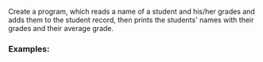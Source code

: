 Create a program, which reads a name of a student and his/her grades and adds them to the student record, then prints the students' names with their grades and their average grade.

### Examples:


